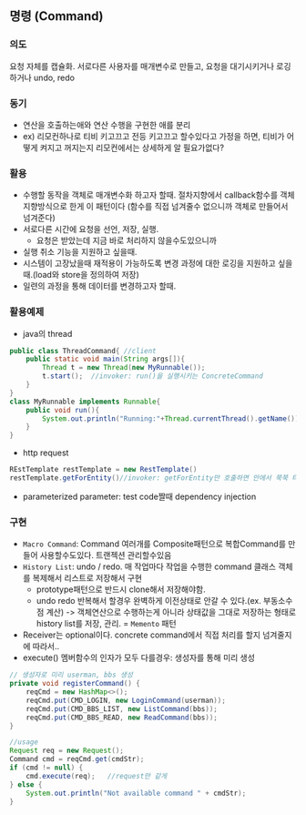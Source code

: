 ## 명령 (Command)

### 의도
요청 자체를 캡슐화. 서로다른 사용자를 매개변수로 만들고, 요청을 대기시키거나 로깅하거나 undo, redo

### 동기
- 연산을 호출하는애와 연산 수행을 구현한 애를 분리
- ex) 리모컨하나로 티비 키고끄고 전등 키고끄고 할수있다고 가정을 하면, 티비가 어떻게 켜지고 꺼지는지 리모컨에서는 상세하게 알 필요가없다?

### 활용
- 수행할 동작을 객체로 매개변수화 하고자 할때. 절차지향에서 callback함수를 객체지향방식으로 한게 이 패턴이다 (함수를 직접 넘겨줄수 없으니까 객체로 만들어서 넘겨준다)
- 서로다른 시간에 요청을 선언, 저장, 실행.
    - 요청은 받았는데 지금 바로 처리하지 않을수도있으니까
- 실행 취소 기능을 지원하고 싶을때.
- 시스템이 고장났을때 재적용이 가능하도록 변경 과정에 대한 로깅을 지원하고 싶을때.(load와 store을 정의하여 저장)
- 일련의 과정을 통해 데이터를 변경하고자 할때.

### 활용예제
- java의 thread
```java
public class ThreadCommand{ //client
    public static void main(String args[]){
        Thread t = new Thread(new MyRunnable());
        t.start();  //invoker: run()을 실행시키는 ConcreteCommand
    }
}
class MyRunnable implements Runnable{
    public void run(){
        System.out.println("Running:"+Thread.currentThread().getName());
    }
}
```
- http request
```java
REstTemplate restTemplate = new RestTemplate()
restTemplate.getForEntity()//invoker: getForEntity만 호출하면 안에서 쭉쭉 타고들어가서 execute()가 된다
```
- parameterized parameter: test code짤때 dependency injection



### 구현
- `Macro Command`: Command 여러개를 Composite패턴으로 복합Command를 만들어 사용할수도있다. 트랜젝션 관리할수있음
- `History List`: undo / redo. 매 작업마다 작업을 수행한 command 클래스 객체를 복제해서 리스트로 저장해서 구현
  - prototype패턴으로 반드시 clone해서 저장해야함.
  - undo redo 반복해서 할경우 완벽하게 이전상태로 안갈 수 있다.(ex. 부동소수점 계산) -> 객체연산으로 수행하는게 아니라 상태값을 그대로 저장하는 형태로 history list를 저장, 관리. = `Memento` 패턴
- Receiver는 optional이다. concrete command에서 직접 처리를 할지 넘겨줄지에 따라서..
- execute() 멤버함수의 인자가 모두 다를경우: 생성자를 통해 미리 생성
```java
// 생성자로 미리 userman, bbs 생성
private void registerCommand() {
    reqCmd = new HashMap<>();
    reqCmd.put(CMD_LOGIN, new LoginCommand(userman));
    reqCmd.put(CMD_BBS_LIST, new ListCommand(bbs));
    reqCmd.put(CMD_BBS_READ, new ReadCommand(bbs));
}

//usage
Request req = new Request();
Command cmd = reqCmd.get(cmdStr);
if (cmd != null) {
    cmd.execute(req);   //request만 같게
} else {
    System.out.println("Not available command " + cmdStr);
}


```
